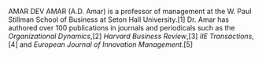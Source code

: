 AMAR DEV AMAR (A.D. Amar) is a professor of management at the W. Paul Stillman School of Business at Seton Hall University.[1] Dr. Amar has authored over 100 publications in journals and periodicals such as the _Organizational Dynamics_,[2] _Harvard Business Review_,[3] _IIE Transactions_,[4] and _European Journal of Innovation Management_.[5]
